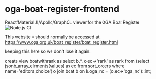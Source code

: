 # oga-boat-register-frontend
React/MaterialUI/Apollo/GraphQL viewer for the OGA Boat Register
![Node.js CI](https://github.com/jcable/oga-boat-register-frontend/workflows/Node.js%20CI/badge.svg)

This website = should normally be accessed at https://www.oga.org.uk/boat_register/boat_register.html


keeping this here so we don't lose it again:

create view boatwithrank as select b.*, o.ec->'rank' as rank from (select jsonb_array_elements(values) as ec from sort_orders where name='editors_choice') o join boat b on b.oga_no = (o.ec->'oga_no')::int;

